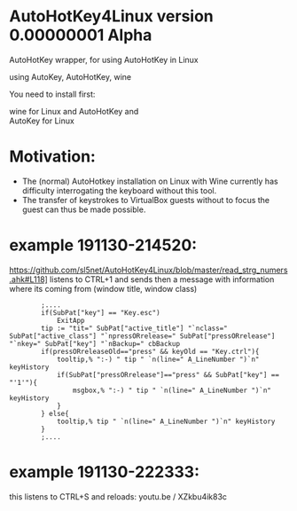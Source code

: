 # AutoHotKey4Linux version 0.00000001 Alpha
AutoHotKey wrapper, for using AutoHotKey in Linux  

using AutoKey, AutoHotKey, wine

You need to install first:

wine for Linux  and 
AutoHotKey and  
AutoKey for Linux

# Motivation:

  - The (normal) AutoHotkey installation on Linux with Wine currently has 
  difficulty interrogating the keyboard without this tool.
  - The transfer of keystrokes to VirtualBox guests 
  without to focus the guest can thus be made possible.


# example 191130-214520:

https://github.com/sl5net/AutoHotKey4Linux/blob/master/read_strg_numers.ahk#L118]
listens to CTRL+1 and sends then a message with 
information where its coming from (window title, window class) 

			;....
			if(SubPat["key"] == "Key.esc")
				ExitApp
			tip := "tit=" SubPat["active_title"] "`nclass=" SubPat["active_class"] "`npressORrelease=" SubPat["pressORrelease"]  "`nkey=" SubPat["key"] "`nBackup=" cbBackup
			if(pressORreleaseOld=="press" && keyOld == "Key.ctrl"){
				tooltip,% ":-) " tip " `n(line=" A_LineNumber ")`n" keyHistory
				if(SubPat["pressORrelease"]=="press" && SubPat["key"] == "'1'"){
					msgbox,% ":-) " tip " `n(line=" A_LineNumber ")`n" keyHistory
				}
			} else{
				tooltip,% tip " `n(line=" A_LineNumber ")`n" keyHistory 
			}
			;....


# example 191130-222333:

this listens to CTRL+S and reloads: youtu.be / XZkbu4ik83c